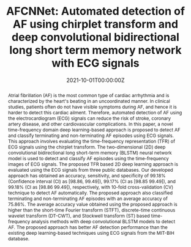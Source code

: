 ---
title: "AFCNNet: Automated detection of AF using chirplet transform and deep convolutional bidirectional long short term memory network with ECG signals"

# Authors
# If you created a profile for a user (e.g. the default `admin` user), write the username (folder name) here 
# and it will be replaced with their full name and linked to their profile.
authors:
- Tejas Radhakrishnan
- admin
- Samit Kumar Ghosh
- PR Muduli
- Rajesh Kumar Tripathy
- U Rajendra Acharya

date: "2021-10-01T00:00:00Z"
doi: "https://doi.org/10.1016/j.compbiomed.2021.104783"

# Schedule page publish date (NOT publication's date).
publishDate: "2021-10-01T00:00:00Z"

# Publication type.
# Legend: 0 = Uncategorized; 1 = Conference paper; 2 = Journal article;
# 3 = Preprint / Working Paper; 4 = Report; 5 = Book; 6 = Book section;
# 7 = Thesis; 8 = Patent
publication_types: ["2"]

# Publication name and optional abbreviated publication name.
publication: In *Computers in Biology and Medicine*
publication_short: In *CBM"

abstract: Atrial fibrillation (AF) is the most common type of cardiac arrhythmia and is characterized by the heart's beating in an uncoordinated manner. In clinical studies, patients often do not have visible symptoms during AF, and hence it is harder to detect this cardiac ailment. Therefore, automated detection of AF using the electrocardiogram (ECG) signals can reduce the risk of stroke, coronary artery disease, and other cardiovascular complications. In this paper, a novel time-frequency domain deep learning-based approach is proposed to detect AF and classify terminating and non-terminating AF episodes using ECG signals. This approach involves evaluating the time-frequency representation (TFR) of ECG signals using the chirplet transform. The two-dimensional (2D) deep convolutional bidirectional long short-term memory (BLSTM) neural network model is used to detect and classify AF episodes using the time-frequency images of ECG signals. The proposed TFR based 2D deep learning approach is evaluated using the ECG signals from three public databases. Our developed approach has obtained an accuracy, sensitivity, and specificity of 99.18% (Confidence interval (CI) as [98.86, 99.49]), 99.17% (CI as [98.85 99.49]), and 99.18% (CI as [98.86 99.49]), respectively, with 10-fold cross-validation (CV) technique to detect AF automatically. The proposed approach also classified terminating and non-terminating AF episodes with an average accuracy of 75.86%. The average accuracy value obtained using the proposed approach is higher than the short-time Fourier transform (STFT), discrete-time continuous wavelet transform (DT-CWT), and Stockwell transform (ST) based time-frequency analysis methods with deep convolutional BLSTM models to detect AF. The proposed approach has better AF detection performance than the existing deep learning-based techniques using ECG signals from the MIT-BIH database.

# Summary. An optional shortened abstract.
summary: We propose a novel time-frequency domain deep learning-based approach to detect and analyse Atrial Fibrilliation using ECG Signals.

tags: []

# Display this page in the Featured widget?
featured: true

# Custom links (uncomment lines below)
# links:
# - name: Custom Link
#   url: https://www.sciencedirect.com/science/article/abs/pii/S0010482521005771

url_pdf: ''
url_code: ''
url_dataset: ''
url_poster: ''
url_project: ''
url_slides: ''
url_source: ''
url_video: ''

# Featured image
# To use, add an image named `featured.jpg/png` to your page's folder. 
image:
  caption: 
  focal_point: 
  preview_only: false

# Associated Projects (optional).
#   Associate this publication with one or more of your projects.
#   Simply enter your project's folder or file name without extension.
#   E.g. `internal-project` references `content/project/internal-project/index.md`.
#   Otherwise, set `projects: []`.
#projects:
#- example

# Slides (optional).
#   Associate this publication with Markdown slides.
#   Simply enter your slide deck's filename without extension.
#   E.g. `slides: "example"` references `content/slides/example/index.md`.
#   Otherwise, set `slides: ""`.
#slides: example
---